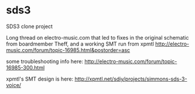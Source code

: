 sds3
====

SDS3 clone project

Long thread on electro-music.com that led to fixes in the original schematic from boardmember Theff, and a working SMT run from xpmtl
http://electro-music.com/forum/topic-16985.html&postorder=asc

some troubleshooting info here: http://electro-music.com/forum/topic-16985-300.html

xpmtl's SMT design is here:
http://xpmtl.net/sdiy/projects/simmons-sds-3-voice/
